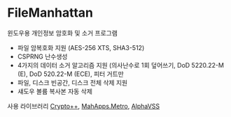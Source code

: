 # FileManhattan
윈도우용 개인정보 암호화 및 소거 프로그램
- 파일 암복호화 지원 (AES-256 XTS, SHA3-512)
- CSPRNG 난수생성
- 4가지의 데이터 소거 알고리즘 지원 (의사난수로 1회 덮어쓰기, DoD 5220.22-M (E), DoD 520.22-M (ECE), 피터 거트만
- 파일, 디스크 빈공간, 디스크 전체 삭제 지원
- 섀도우 볼륨 복사본 자동 삭제


사용 라이브러리
[Crypto++](https://www.cryptopp.com/), [MahApps.Metro](https://mahapps.com/), [AlphaVSS](https://alphavss.alphaleonis.com/)
